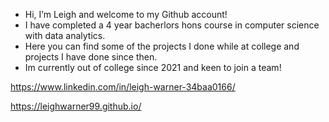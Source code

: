 -  Hi, I’m Leigh and welcome to my Github account!
-  I have completed a 4 year bacherlors hons course in computer science with data analytics.
-  Here you can find some of the projects I done while at college and projects I have done since then.
-  Im currently out of college since 2021 and keen to join a team!


https://www.linkedin.com/in/leigh-warner-34baa0166/

https://leighwarner99.github.io/
<!---
LeighWarner99/LeighWarner99 is a ✨ special ✨ repository because its `README.md` (this file) appears on your GitHub profile.
You can click the Preview link to take a look at your changes.
--->
